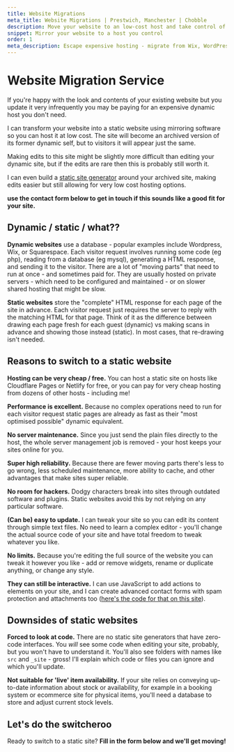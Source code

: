 ```yaml
---
title: Website Migrations
meta_title: Website Migrations | Prestwich, Manchester | Chobble
description: Move your website to an low-cost host and take control of its source code
snippet: Mirror your website to a host you control
order: 1
meta_description: Escape expensive hosting - migrate from Wix, WordPress, Squarespace to static sites - hosting from £10/month or free - Manchester web developer
---
```


# Website Migration Service

If you're happy with the look and contents of your existing website but you update it very infrequently you may be paying for an expensive dynamic host you don't need.

I can transform your website into a static website using mirroring software so you can host it at low cost. The site will become an archived version of its former dynamic self, but to visitors it will appear just the same.

Making edits to this site might be slightly more difficult than editing your dynamic site, but if the edits are rare then this is probably still worth it.

I can even build a [static site generator](/services/static-websites/) around your archived site, making edits easier but still allowing for very low cost hosting options.

**use the contact form below to get in touch if this sounds like a good fit for your site.**

## Dynamic / static / what??

**Dynamic websites** use a database - popular examples include Wordpress, Wix, or Squarespace. Each visitor request involves running some code (eg php), reading from a database (eg mysql), generating a HTML response, and sending it to the visitor. There are a lot of "moving parts" that need to run at once - and sometimes paid for. They are usually hosted on private servers - which need to be configured and maintained - or on slower shared hosting that might be slow.

**Static websites** store the "complete" HTML response for each page of the site in advance. Each visitor request just requires the server to reply with the matching HTML for that page. Think of it as the difference between drawing each page fresh for each guest (dynamic) vs making scans in advance and showing those instead (static). In most cases, that re-drawing isn't needed.

## Reasons to switch to a static website

**Hosting can be very cheap / free.** You can host a static site on hosts like Cloudflare Pages or Netlify for free, or you can pay for very cheap hosting from dozens of other hosts - including me!

**Performance is excellent.** Because no complex operations need to run for each visitor request static pages are already as fast as their "most optimised possible" dynamic equivalent.

**No server maintenance.** Since you just send the plain files directly to the host, the whole server management job is removed - your host keeps your sites online for you.

**Super high reliability.** Because there are fewer moving parts there's less to go wrong, less scheduled maintenance, more ability to cache, and other advantages that make sites super reliable.

**No room for hackers.** Dodgy characters break into sites through outdated software and plugins. Static websites avoid this by not relying on any particular software.

**(Can be) easy to update.** I can tweak your site so you can edit its content through simple text files. No need to learn a complex editor - you'll change the actual source code of your site and have total freedom to tweak whatever you like.

**No limits.** Because you're editing the full source of the website you can tweak it however you like - add or remove widgets, rename or duplicate anything, or change any style.

**They can still be interactive.** I can use JavaScript to add actions to elements on your site, and I can create advanced contact forms with spam protection and attachments too ([here's the code for that on this site](https://git.chobble.com/chobble/chobble-site/src/branch/main/src/_includes/contact-form.html)).

## Downsides of static websites

**Forced to look at code.** There are no static site generators that have zero-code interfaces. You _will_ see some code when editing your site, probably, but you won't have to understand it. You'll also see folders with names like `src` and `_site` - gross! I'll explain which code or files you can ignore and which you'll update.

**Not suitable for 'live' item availability.** If your site relies on conveying up-to-date information about stock or availability, for example in a booking system or ecommerce site for physical items, you'll need a database to store and adjust current stock levels.

## Let's do the switcheroo

Ready to switch to a static site? **Fill in the form below and we'll get moving!**
